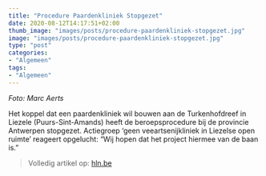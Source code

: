 ```yaml
---
title: "Procedure Paardenkliniek Stopgezet"
date: 2020-08-12T14:17:51+02:00
thumb_image: "images/posts/procedure-paardenkliniek-stopgezet.jpg"
image: "images/posts/procedure-paardenkliniek-stopgezet.jpg"
type: "post"
categories:
- "Algemeen"
tags:
- "Algemeen"
---
```

_Foto: Marc Aerts_

Het koppel dat een paardenkliniek wil bouwen aan de Turkenhofdreef in Liezele (Puurs-Sint-Amands) heeft de beroepsprocedure bij de provincie Antwerpen stopgezet. Actiegroep ‘geen veeartsenijkliniek in Liezelse open ruimte’ reageert opgelucht: “Wij hopen dat het project hiermee van de baan is.”

> Volledig artikel op: [hln.be](https://www.hln.be/in-de-buurt/puurs-sint-amands/actiegroep-haalt-slag-thuis-procedure-bouw-paardenkliniek-stopgezet-open-ruimte-is-gered~a854e54d/)

